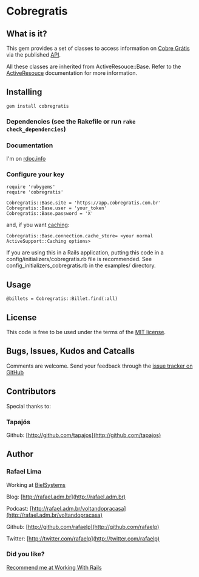 # Cobregratis

## What is it?

This gem provides a set of classes to access information on [Cobre Grátis][cg] via the published [API][api].

All these classes are inherited from ActiveResouce::Base. Refer to the [ActiveResouce][ar] documentation for more information.

## Installing

    gem install cobregratis

### Dependencies (see the Rakefile or run <code>rake check_dependencies</code>)

### Documentation

  I'm on [rdoc.info][rdoc]

### Configure your key
    
    require 'rubygems'
    require 'cobregratis'
    
    Cobregratis::Base.site = 'https://app.cobregratis.com.br'
    Cobregratis::Base.user = 'your_token'
    Cobregratis::Base.password = 'X'

and, if you want [caching][c]:

    Cobregratis::Base.connection.cache_store= <your normal ActiveSupport::Caching options>
    
If you are using this in a Rails application, putting this code in a config/initializers/cobregratis.rb
file is recommended. See config_initializers_cobregratis.rb in the examples/ directory.

## Usage

    @billets = Cobregratis::Billet.find(:all)

## License

This code is free to be used under the terms of the [MIT license][mit].

## Bugs, Issues, Kudos and Catcalls

Comments are welcome. Send your feedback through the [issue tracker on GitHub][i]

## Contributors

Special thanks to:

### **Tapajós**

Github: [http://github.com/tapajos](http://github.com/tapajos)

## Author

### **Rafael Lima**

Working at [BielSystems](http://bielsystems.com.br)

Blog: [http://rafael.adm.br](http://rafael.adm.br)

Podcast: [http://rafael.adm.br/voltandopracasa](http://rafael.adm.br/voltandopracasa)

Github: [http://github.com/rafaelp](http://github.com/rafaelp)

Twitter: [http://twitter.com/rafaelp](http://twitter.com/rafaelp)

### Did you like?

[Recommend me at Working With Rails](http://workingwithrails.com/recommendation/new/person/14248-rafael-lima)

[api]: http://app.cobregratis.com.br/api
[ar]: http://api.rubyonrails.org/classes/ActiveResource/Base.html
[c]:  http://api.rubyonrails.org/classes/ActiveSupport/Cache
[cg]:  http://cobregratis.com.br/
[i]:  http://github.com/rafaelp/cobregratis/issues
[mit]:http://www.opensource.org/licenses/mit-license.php
[rdoc]: http://rdoc.info/projects/rafaelp/cobregratis